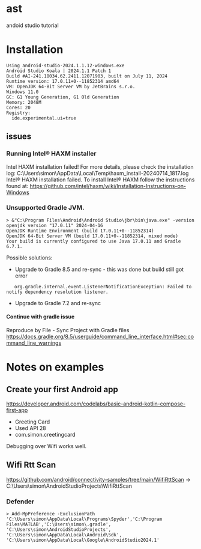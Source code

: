 # ast
andoid studio tutorial
# Installation
```
Using android-studio-2024.1.1.12-windows.exe
Android Studio Koala | 2024.1.1 Patch 1
Build #AI-241.18034.62.2411.12071903, built on July 11, 2024
Runtime version: 17.0.11+0--11852314 amd64
VM: OpenJDK 64-Bit Server VM by JetBrains s.r.o.
Windows 11.0
GC: G1 Young Generation, G1 Old Generation
Memory: 2048M
Cores: 20
Registry:
  ide.experimental.ui=true
```


## issues

### Running Intel® HAXM installer
Intel HAXM installation failed!
For more details, please check the installation log: C:\Users\simon\AppData\Local\Temp\haxm_install-20240714_1817.log
Intel® HAXM installation failed. To install Intel® HAXM follow the instructions found at: https://github.com/intel/haxm/wiki/Installation-Instructions-on-Windows

### Unsupported Gradle JVM.
```
> &"C:\Program Files\Android\Android Studio\jbr\bin\java.exe" -version
openjdk version "17.0.11" 2024-04-16
OpenJDK Runtime Environment (build 17.0.11+0--11852314)
OpenJDK 64-Bit Server VM (build 17.0.11+0--11852314, mixed mode)
Your build is currently configured to use Java 17.0.11 and Gradle 6.7.1.
```

Possible solutions:
 - Upgrade to Gradle 8.5 and re-sync - this was done but build still got error
```
   org.gradle.internal.event.ListenerNotificationException: Failed to notify dependency resolution listener.
```
 - Upgrade to Gradle 7.2 and re-sync

#### Continue with gradle issue
Reproduce by File - Sync Project with Gradle files
https://docs.gradle.org/8.5/userguide/command_line_interface.html#sec:command_line_warnings

# Notes on examples

## Create your first Android app
https://developer.android.com/codelabs/basic-android-kotlin-compose-first-app
 * Greeting Card
 * Used API 28
 * com.simon.creetingcard

Debugging over Wifi works well.


## Wifi Rtt Scan
https://github.com/android/connectivity-samples/tree/main/WifiRttScan -> C:\Users\simon\AndroidStudioProjects\WifiRttScan

### Defender 
```
> Add-MpPreference -ExclusionPath 'C:\Users\simon\AppData\Local\Programs\Spyder','C:\Program Files\MATLAB','C:\Users\simon\.gradle', 'C:\Users\simon\AndroidStudioProjects', 'C:\Users\simon\AppData\Local\Android\Sdk', 'C:\Users\simon\AppData\Local\Google\AndroidStudio2024.1'
```

